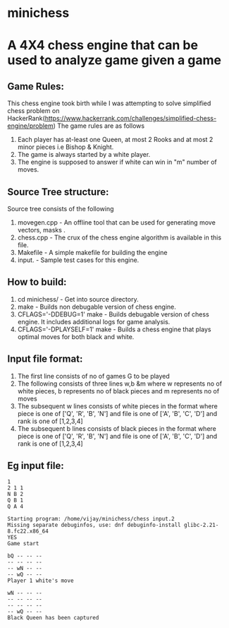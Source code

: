 # minichess

A 4X4 chess engine that can be used to analyze game given a game
================================================================

Game Rules:
-----------
This chess engine took birth while I was attempting to solve simplified chess problem on HackerRank(https://www.hackerrank.com/challenges/simplified-chess-engine/problem)
The game rules are as follows
1) Each player has at-least one Queen, at most 2 Rooks and at most 2 minor pieces i.e Bishop & Knight.
2) The game is always started by a white player.
3) The engine is supposed to answer if white can win in "m" number of moves.

Source Tree structure:
---------------------
Source tree consists of the following
 1) movegen.cpp - An offline tool that can be used for generating move vectors, masks .
 2) chess.cpp - The crux of the chess engine algorithm is available in this file.
 3) Makefile - A simple makefile for building the engine
 4) input.<files> - Sample test cases for this engine.

How to build:
------------
 1) cd minichess/ - Get into source directory.
 2) make - Builds non debugable version of chess engine.
 3) CFLAGS='-DDEBUG=1' make - Builds debugable version of chess engine. It includes additional logs for game analysis.
 4) CFLAGS='-DPLAYSELF=1' make - Builds a chess engine that plays optimal moves for both black and white.

Input file format:
------------------
1) The first line consists of no of games G to be played
2) The following consists of three lines w,b &m where w represents no of white pieces, b represents no of black pieces and m represents no of moves
3) The subsequent w lines consists of white pieces in the format <piece> <file> <rank> where piece is one of ['Q', 'R', 'B', 'N'] and file is one of ['A', 'B', 'C', 'D'] and rank is one of [1,2,3,4]
4) The subsequent b lines consists of black pieces in the format <piece> <file> <rank> where piece is one of ['Q', 'R', 'B', 'N'] and file is one of ['A', 'B', 'C', 'D'] and rank is one of [1,2,3,4]

Eg input file:
--------------
```
1
2 1 1
N B 2
Q B 1
Q A 4

Starting program: /home/vijay/minichess/chess input.2
Missing separate debuginfos, use: dnf debuginfo-install glibc-2.21-8.fc22.x86_64
YES
Game start

bQ -- -- --
-- -- -- --
-- wN -- --
-- wQ -- --
Player 1 white's move

wN -- -- --
-- -- -- --
-- -- -- --
-- wQ -- --
Black Queen has been captured
```
